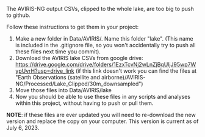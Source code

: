 The AVIRIS-NG output CSVs, clipped to the whole lake, are too big to push to github.

Follow these instructions to get them in your project:
1. Make a new folder in Data/AVIRIS/. Name this folder "lake". (This name is included in the .gitignore file, so you won't accidentally try to push all these files next time you commit).
2. Download the AVIRIS lake CSVs from google drive: https://drive.google.com/drive/folders/1EzxTcvNj2wLnZjBqUljJ95wp7WypUvrH?usp=drive_link
(if this link doesn't work you can find the files at "Earth Observations (satellite and airborne)/AVIRIS-NG/Processed/Lake_Clipped/30m_downsampled")
3. Move those files into Data/AVIRIS/lake
4. Now you should be able to use these files in any scripts and analyses within this project, without having to push or pull them.

**NOTE**: if these files are ever updated you will need to re-download the new version and replace the copy on your computer. This version is current as of July 6, 2023.
